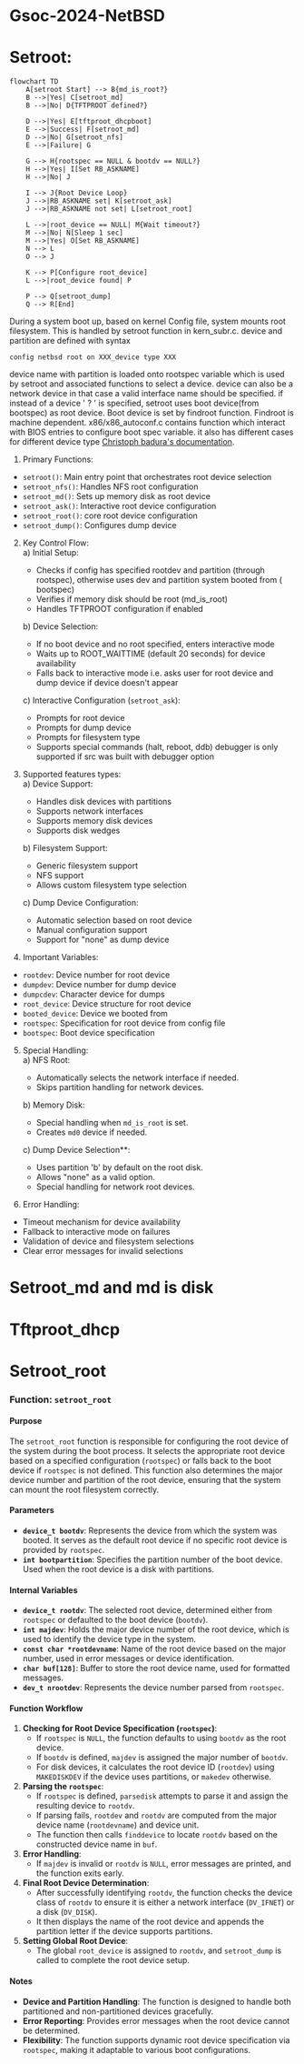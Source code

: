 # Gsoc-2024-NetBSD
# Setroot:
```mermaid 
flowchart TD  
    A[setroot Start] --> B{md_is_root?}  
    B -->|Yes| C[setroot_md]  
    B -->|No| D{TFTPROOT defined?}  
      
    D -->|Yes| E[tftproot_dhcpboot]  
    E -->|Success| F[setroot_md]  
    D -->|No| G[setroot_nfs]  
    E -->|Failure| G  
      
    G --> H{rootspec == NULL & bootdv == NULL?}  
    H -->|Yes| I[Set RB_ASKNAME]  
    H -->|No| J  
      
    I --> J{Root Device Loop}  
    J -->|RB_ASKNAME set| K[setroot_ask]  
    J -->|RB_ASKNAME not set| L[setroot_root]  
      
    L -->|root_device == NULL| M{Wait timeout?}  
    M -->|No| N[Sleep 1 sec]  
    M -->|Yes| O[Set RB_ASKNAME]  
    N --> L  
    O --> J  
      
    K --> P[Configure root_device]  
    L -->|root_device found| P  
      
    P --> Q[setroot_dump]  
    Q --> R[End]

```
During a system boot up, based on kernel Config file, system mounts root filesystem. This is handled by setroot function in kern_subr.c. 
device and partition are defined with syntax 
```
config netbsd root on XXX_device type XXX 
```
device name with partition is loaded onto rootspec variable which is used by setroot and associated functions to select a device. device can also be a network device 
in that case a valid interface name should be specified. if instead of a device ' ? ' is specified, setroot uses boot device(from bootspec) as root device.
Boot device is set by findroot function. Findroot is machine dependent. x86/x86_autoconf.c contains function which interact with BIOS entries to configure boot spec variable.
it also has different cases for different device type [Christoph badura's documentation](https://hackmd.io/qS2qYmBNQ9-_C_4gBBzDNQ). 


1. Primary Functions:  
* `setroot()`: Main entry point that orchestrates root device selection  
* `setroot_nfs()`: Handles NFS root configuration  
* `setroot_md()`: Sets up memory disk as root device  
* `setroot_ask()`: Interactive root device configuration  
* `setroot_root()`: core root device configuration  
* `setroot_dump()`: Configures dump device  
2. Key Control Flow:  
   a) Initial Setup:  
      * Checks if config has specified rootdev and partition (through rootspec), otherwise uses dev and partition system booted from ( bootspec)  
      * Verifies if memory disk should be root (md\_is\_root)  
      * Handles TFTPROOT configuration if enabled  

    b) Device Selection:    
     * If no boot device and no root specified, enters interactive mode  
     * Waits up to ROOT\_WAITTIME (default 20 seconds) for device availability  
     * Falls back to interactive mode i.e. asks user for root device and dump device if device doesn't appear

    c) Interactive Configuration (`setroot_ask`):  
     * Prompts for root device  
     * Prompts for dump device  
     * Prompts for filesystem type  
     * Supports special commands (halt, reboot, ddb) debugger is only supported if src was built with debugger option  
3. Supported features types:  
  a) Device Support:  
    * Handles disk devices with partitions  
    * Supports network interfaces  
    * Supports memory disk devices  
    * Supports disk wedges
   
    b) Filesystem Support:  
      * Generic filesystem support  
      * NFS support  
      * Allows custom filesystem type selection
       
    c) Dump Device Configuration:  
    * Automatic selection based on root device  
    * Manual configuration support  
    * Support for "none" as dump device  
4. Important Variables:  
  * `rootdev`: Device number for root device  
  * `dumpdev`: Device number for dump device  
  * `dumpcdev`: Character device for dumps  
  * `root_device`: Device structure for root device  
  * `booted_device`: Device we booted from   
  * `rootspec`: Specification for root device from config file   
  * `bootspec`: Boot device specification  
5. Special Handling:    
a) NFS Root:
   - Automatically selects the network interface if needed.
   - Skips partition handling for network devices.    
     
    b) Memory Disk:
     - Special handling when `md_is_root` is set.
     - Creates `md0` device if needed.

    c) Dump Device Selection**:
     - Uses partition 'b' by default on the root disk.
     - Allows "none" as a valid option.
     - Special handling for network root devices.

6. Error Handling:  
  * Timeout mechanism for device availability  
  * Fallback to interactive mode on failures  
  * Validation of device and filesystem selections  
  * Clear error messages for invalid selections

# Setroot\_md and md is disk

# Tftproot\_dhcp

# Setroot\_root

### **Function: `setroot_root`**

#### **Purpose**

The `setroot_root` function is responsible for configuring the root device of the system during the boot process. It selects the appropriate root device based on a specified configuration (`rootspec`) or falls back to the boot device if `rootspec` is not defined. This function also determines the major device number and partition of the root device, ensuring that the system can mount the root filesystem correctly.

#### **Parameters**

* **`device_t bootdv`**: Represents the device from which the system was booted. It serves as the default root device if no specific root device is provided by `rootspec`.  
* **`int bootpartition`**: Specifies the partition number of the boot device. Used when the root device is a disk with partitions.

#### **Internal Variables**

* **`device_t rootdv`**: The selected root device, determined either from `rootspec` or defaulted to the boot device (`bootdv`).  
* **`int majdev`**: Holds the major device number of the root device, which is used to identify the device type in the system.  
* **`const char *rootdevname`**: Name of the root device based on the major number, used in error messages or device identification.  
* **`char buf[128]`**: Buffer to store the root device name, used for formatted messages.  
* **`dev_t nrootdev`**: Represents the device number parsed from `rootspec`.

#### **Function Workflow**

1. **Checking for Root Device Specification (`rootspec`)**:  
   * If `rootspec` is `NULL`, the function defaults to using `bootdv` as the root device.  
   * If `bootdv` is defined, `majdev` is assigned the major number of `bootdv`.  
   * For disk devices, it calculates the root device ID (`rootdev`) using `MAKEDISKDEV` if the device uses partitions, or `makedev` otherwise.  
2. **Parsing the `rootspec`**:  
   * If `rootspec` is defined, `parsedisk` attempts to parse it and assign the resulting device to `rootdv`.  
   * If parsing fails, `rootdev` and `rootdv` are computed from the major device name (`rootdevname`) and device unit.  
   * The function then calls `finddevice` to locate `rootdv` based on the constructed device name in `buf`.  
3. **Error Handling**:  
   * If `majdev` is invalid or `rootdv` is `NULL`, error messages are printed, and the function exits early.  
4. **Final Root Device Determination**:  
   * After successfully identifying `rootdv`, the function checks the device class of `rootdv` to ensure it is either a network interface (`DV_IFNET`) or a disk (`DV_DISK`).  
   * It then displays the name of the root device and appends the partition letter if the device supports partitions.  
5. **Setting Global Root Device**:  
   * The global `root_device` is assigned to `rootdv`, and `setroot_dump` is called to complete the root device setup.

#### **Notes**

* **Device and Partition Handling**: The function is designed to handle both partitioned and non-partitioned devices gracefully.  
* **Error Reporting**: Provides error messages when the root device cannot be determined.  
* **Flexibility**: The function supports dynamic root device specification via `rootspec`, making it adaptable to various boot configurations.

# 

